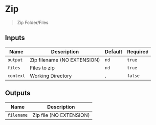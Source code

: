 
# Zip
> Zip Folder/Files


## Inputs
| Name | Description | Default | Required | 
| ---- | ----------- | ------- | -------- |
| `output` | Zip filename (NO EXTENSION) | `nd` | `true` |
| `files` | Files to zip | `nd` | `true` |
| `context` | Working Directory | . | `false` |



## Outputs 
| Name | Description |
| ---- | ----------- |
| `filename` | Zip file (NO EXTENSION) |

        